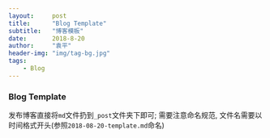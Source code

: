 ```yaml
---
layout:     post
title:      "Blog Template"
subtitle:   "博客模板"
date:       2018-8-20 
author:     "袁平"
header-img: "img/tag-bg.jpg"
tags:
    - Blog 
---
```



### Blog Template

发布博客直接将`md`文件扔到`_post`文件夹下即可; 需要注意命名规范, 文件名需要以时间格式开头(参照`2018-08-20-template.md`命名)

